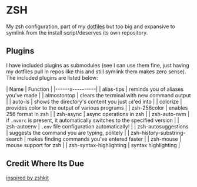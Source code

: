 # ZSH

My zsh configuration, part of my [dotfiles](https://github.com/dotfiles) but too big and expansive to symlink from the install script/deserves its own repository.

## Plugins

I have included plugins as submodules (see I can use them fine, just having my dotfiles pull in repos like this and still symlink them makes zero sense). The included plugins are listed below:

| Name | Function |
|------x----------|
| alias-tips | reminds you of aliases you've made |
| almostontop | clears the terminal with new command output |
| auto-ls | shows the directory's content you just `cd`'ed into |
| colorize | provides color to the output of various programs |
| zsh-256color | enables 256 format in zsh |
| zsh-async | async operations in zsh |
| zsh-auto-nvm | if `.nvmrc` is present, it automatically switches to the specified version |
| zsh-autoenv | `.env` file configuration automatically! |
| zsh-autosuggestions | suggests the command you are typing, politely |
| zsh-history-substring-search | makes finding commands you've entered faster |
| zsh-mouse | mouse support for zsh |
| zsh-syntax-highlighting | syntax highlighting |

## Credit Where Its Due

[inspired by zshkit](http://wiki.github.com/bkerley/zshkit)
